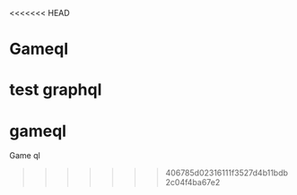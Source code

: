 <<<<<<< HEAD
# Gameql
test graphql
=======
# gameql
Game ql
>>>>>>> 406785d02316111f3527d4b11bdb2c04f4ba67e2
